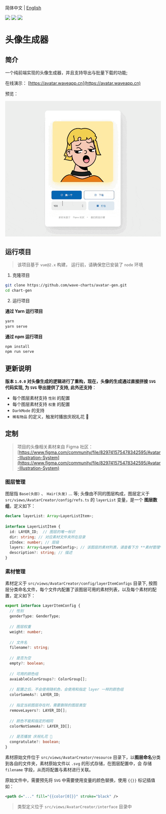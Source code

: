 简体中文 | [English](./README-EN.md)

![](https://img.shields.io/node/v/html2canvas) ![](https://img.shields.io/npm/l/html2canvas) ![](https://img.shields.io/github/last-commit/wave-charts/avatar-gen)

# 头像生成器

## 简介

一个纯前端实现的头像生成器，并且支持导出与批量下载的功能;

在线演示： [https://avatar.waveapp.cn](https://avatar.waveapp.cn)

预览：

![](./assets/doc/mobile-preview.gif)

## 运行项目

> 该项目基于 `vue@2.x` 构建， 运行前，请确保您已安装了 `node` 环境

1. 克隆项目

```bash
git clone https://github.com/wave-charts/avatar-gen.git
cd chart-gen
```

2. 运行项目

**通过 Yarn 运行项目**

```bash
yarn
yarn serve
```

**通过 npm 运行项目**

```bash
npm install
npm run serve
```

## 更新说明

**版本 `1.0.0` 对头像生成的逻辑进行了重构，现在，头像的生成通过直接拼接 `SVG` 代码实现, 为 `SVG` 导出提供了支持, 此外还支持**：

- 每个图层素材支持 `性别` 的配置
- 每个图层素材支持 `权重` 的配置
- `DarkMode` 的支持
- `稀有物品` 的定义，触发时播放庆祝礼花 🎉

## 定制

> 项目的头像相关素材来自 Figma 社区：[https://www.figma.com/community/file/829741575478342595/Avatar-Illustration-System](https://www.figma.com/community/file/829741575478342595/Avatar-Illustration-System)

### 图层管理

图层指 `Base(头部)` 、 `Hair(头发)` ... 等;
头像由不同的图层构成，图层定义于 `src/views/AvatarCreator/config/refs.ts` 的 `layerList` 变量，是一个 **图层数组**，定义如下：

```ts
declare layerList: Array<LayerListItem>;

interface LayerListItem {
  id: LAYER_ID;  // 图层的唯一标识
  dir: string; // 对应素材文件夹所在目录
  zIndex: number; // 层级
  layers: Array<LayerItemConfig>; // 该图层的素材列表，请查看下方 **素材管理**
  description?: string; // 描述
}
```
### 素材管理
素材定义于 `src/views/AvatarCreator/config/layerItemConfigs` 目录下,
按图层分类命名文件，每个文件内配置了该图层可用的素材列表，以及每个素材的配置，定义如下：

```ts
export interface LayerItemConfig {
  // 性别
  genderType: GenderType;

  // 图层权重
  weight: number;

  // 文件名
  filename?: string;

  // 是否为空
  empty?: boolean;

  // 可用的颜色组
  avaiableColorGroups?: ColorGroup[];

  // 配置之后，不会使用随机色，会使用和指定 layer 一样的颜色组
  colorSameAs?: LAYER_ID;

  // 指定当前图层存在时，需要删除的图层类型
  removeLayers?: LAYER_ID[];

  // 颜色不能和指定的相同
  colorNotSameAs?: LAYER_ID[];

  // 是否播放 庆祝礼花 🎉
  congratulate?: boolean;
}
```


素材原始文件位于 `src/views/AvatarCreator/resource` 目录下，以**图层命名**分类到各自的文件夹，素材原始文件以 `.svg` 的形式存储，在图层配置中，会 存储 `filename` 字段，从而将配置与素材进行关联。

原始文件中，需要预先将 `SVG` 中需要使用变量的颜色替换，使用 `{{}}` 标记插值 如：

```xml
<path d="..." fill="{{color[0]}}" stroke="black" />
```

> 类型定义位于 `src/views/AvatarCreator/interface` 目录中
